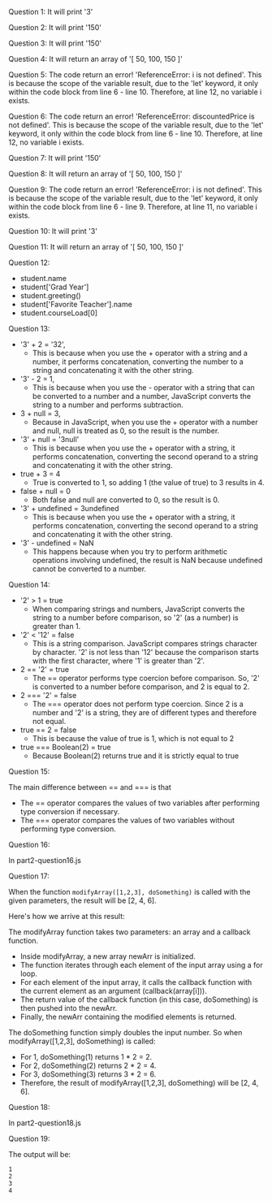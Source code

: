 Question 1: It will print '3'

Question 2: It will print '150'

Question 3: It will print '150'

Question 4: It will return an array of '[ 50, 100, 150 ]'

Question 5: The code return an error! 'ReferenceError: i is not defined'. This is because the scope of the variable result, due to the 'let' keyword, it only within the code block from line 6 - line 10. Therefore, at line 12, no variable i exists.

Question 6: The code return an error! 'ReferenceError: discountedPrice is not defined'. This is because the scope of the variable result, due to the 'let' keyword, it only within the code block from line 6 - line 10. Therefore, at line 12, no variable i exists.

Question 7: It will print '150'

Question 8: It will return an array of '[ 50, 100, 150 ]'

Question 9: The code return an error! 'ReferenceError: i is not defined'. This is because the scope of the variable result, due to the 'let' keyword, it only within the code block from line 6 - line 9. Therefore, at line 11, no variable i exists.

Question 10: It will print '3'

Question 11: It will return an array of '[ 50, 100, 150 ]'

Question 12: 
- student.name
- student['Grad Year']
- student.greeting()
- student['Favorite Teacher'].name
- student.courseLoad[0]

Question 13: 
- '3' + 2 = '32', 
    - This is because when you use the + operator with a string and a number, it performs concatenation, converting the number to a string and concatenating it with the other string.
- '3' - 2 = 1,
    - This is because when you use the - operator with a string that can be converted to a number and a number, JavaScript converts the string to a number and performs subtraction.  
- 3 + null = 3,
    - Because in JavaScript, when you use the + operator with a number and null, null is treated as 0, so the result is the number.   
-  '3' + null = '3null'
    - This is because when you use the + operator with a string, it performs concatenation, converting the second operand to a string and concatenating it with the other string.
- true + 3 = 4
    - True is converted to 1, so adding 1 (the value of true) to 3 results in 4. 
- false + null = 0
    - Both false and null are converted to 0, so the result is 0.
- '3' + undefined = 3undefined
    -  This is because when you use the + operator with a string, it performs concatenation, converting the second operand to a string and concatenating it with the other string.
- '3' - undefined = NaN
    - This happens because when you try to perform arithmetic operations involving undefined, the result is NaN because undefined cannot be converted to a number.

Question 14: 

- '2' > 1 = true 
    - When comparing strings and numbers, JavaScript converts the string to a number before comparison, so '2' (as a number) is greater than 1.
- '2' < '12' = false
    - This is a string comparison. JavaScript compares strings character by character. '2' is not less than '12' because the comparison starts with the first character, where '1' is greater than '2'.
- 2 == '2' = true
    - The == operator performs type coercion before comparison. So, '2' is converted to a number before comparison, and 2 is equal to 2.
- 2 === '2' = false
    - The === operator does not perform type coercion. Since 2 is a number and '2' is a string, they are of different types and therefore not equal.
- true == 2 = false
    -  This is because the value of true is 1, which is not equal to 2
- true === Boolean(2) = true
    - Because Boolean(2) returns true and it is strictly equal to true

Question 15: 

The main difference between == and === is that 
- The == operator compares the values of two variables after performing type conversion if necessary. 
- The === operator compares the values of two variables without performing type conversion.

Question 16:

In part2-question16.js

Question 17:

When the function <code>modifyArray([1,2,3], doSomething)</code> is called with the given parameters, the result will be [2, 4, 6].

Here's how we arrive at this result:

The modifyArray function takes two parameters: an array and a callback function.
- Inside modifyArray, a new array newArr is initialized.
- The function iterates through each element of the input array using a for loop.
- For each element of the input array, it calls the callback function with the current element as an argument (callback(array[i])).
- The return value of the callback function (in this case, doSomething) is then pushed into the newArr.
- Finally, the newArr containing the modified elements is returned.

The doSomething function simply doubles the input number. So when modifyArray([1,2,3], doSomething) is called:

- For 1, doSomething(1) returns 1 * 2 = 2.
- For 2, doSomething(2) returns 2 * 2 = 4.
- For 3, doSomething(3) returns 3 * 2 = 6.
- Therefore, the result of modifyArray([1,2,3], doSomething) will be [2, 4, 6].

Question 18: 

In part2-question18.js

Question 19:

The output will be:

<code>1</code>   
<code>2</code>  
<code>3</code>  
<code>4</code>
